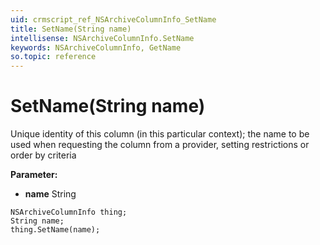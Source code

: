 ```yaml
---
uid: crmscript_ref_NSArchiveColumnInfo_SetName
title: SetName(String name)
intellisense: NSArchiveColumnInfo.SetName
keywords: NSArchiveColumnInfo, GetName
so.topic: reference
---
```


# SetName(String name)

Unique identity of this column (in this particular context); the name to be used when requesting the column from a provider, setting restrictions or order by criteria

**Parameter:** 
 - **name** String

```crmscript
NSArchiveColumnInfo thing;
String name;
thing.SetName(name);
```

